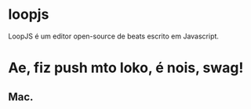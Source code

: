 loopjs
======

LoopJS é um editor open-source de beats escrito em Javascript.

# Ae, fiz push mto loko, é nois, swag!

## Mac.
